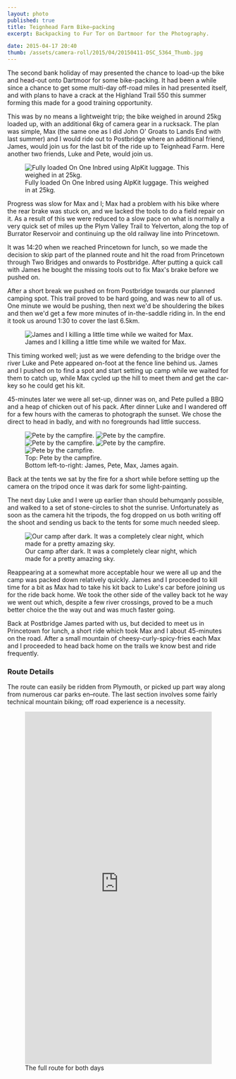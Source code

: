 ```yaml
---
layout: photo
published: true
title: Teignhead Farm Bike–packing
excerpt: Backpacking to Fur Tor on Dartmoor for the Photography.

date: 2015-04-17 20:40
thumb: /assets/camera-roll/2015/04/20150411-DSC_5364_Thumb.jpg
---
```


The second bank holiday of may presented the chance to load-up the bike and head-out onto Dartmoor for some bike-packing. It had been a while since a chance to get some multi-day off-road miles in had presented itself, and with plans to have a crack at the Highland Trail 550 this summer forming this made for a good training opportunity.

This was by no means a lightweight trip; the bike weighed in around 25kg loaded up, with an additional 6kg of camera gear in a rucksack. The plan was simple, Max (the same one as I did John O' Groats to Lands End with last summer) and I would ride out to Postbridge where an additional friend, James, would join us for the last bit of the ride up to Teignhead Farm. Here another two friends, Luke and Pete, would join us.

<figure>
  <img src="/assets/camera-roll/2015/05/20150523-DSC_7073.jpg" alt="Fully loaded On One Inbred using AlpKit luggage. This weighed in at 25kg." />
  <figcaption>
    Fully loaded On One Inbred using AlpKit luggage. This weighed in at 25kg.
  </figcaption>
</figure>

Progress was slow for Max and I; Max had a problem with his bike where the rear brake was stuck on, and we lacked the tools to do a field repair on it.  As a result of this we were reduced to a slow pace on what is normally a very quick set of miles up the Plym Valley Trail to Yelverton, along the top of Burrator Reservoir and continuing up the old railway line into Princetown.

It was 14:20 when we reached Princetown for lunch, so we made the decision to skip part of the planned route and hit the road from Princetown through Two Bridges and onwards to Postbridge. After putting a quick call with James he bought the missing tools out to fix Max's brake before we pushed on.

After a short break we pushed on from Postbridge towards our planned camping spot. This trail proved to be hard going, and was new to all of us. One minute we would be pushing, then next we'd be shouldering the bikes and then we'd get a few more minutes of in-the-saddle riding in. In the end it took us around 1:30 to cover the last 6.5km.

<figure>
  <img src="/assets/camera-roll/2015/05/20150524-DSC_7174.jpg" alt="James and I killing a little time while we waited for Max. " />
  <figcaption>
    James and I killing a little time while we waited for Max.
  </figcaption>
</figure>

This timing worked well; just as we were defending to the bridge over the river Luke and Pete appeared on-foot at the fence line behind us. James and I pushed on to find a spot and start setting up camp while we waited for them to catch up, while Max cycled up the hill to meet them and get the car-key so he could get his kit.

45-minutes later we were all set-up, dinner was on, and Pete pulled a BBQ and a heap of chicken out of his pack. After dinner Luke and I wandered off for a few hours with the cameras to photograph the sunset. We chose the direct to head in badly, and with no foregrounds had little success.

<figure>
  <img src="/assets/camera-roll/2015/05/20150523-DSC_7128.jpg" alt="Pete by the campfire. " />
  <img src="/assets/camera-roll/2015/05/20150523-DSC_7144.jpg" alt="Pete by the campfire. " class="small" />
  <img src="/assets/camera-roll/2015/05/20150523-DSC_7145.jpg" alt="Pete by the campfire. " class="small" />
  <img src="/assets/camera-roll/2015/05/20150523-DSC_7147.jpg" alt="Pete by the campfire. " class="small" />
  <img src="/assets/camera-roll/2015/05/20150523-DSC_7150.jpg" alt="Pete by the campfire. " class="small" />

  <figcaption>
    Top: Pete by the campfire.<br />
    Bottom left-to-right: James, Pete, Max, James again. 
  </figcaption>
</figure>

Back at the tents we sat by the fire for a short while before setting up the camera on the tripod once it was dark for some light-painting.

The next day Luke and I were up earlier than should behumqanly possible, and walked to a set of stone-circles to shot the sunrise. Unfortunately as soon as the camera hit the tripods, the fog dropped on us both writing off the shoot and sending us back to the tents for some much needed sleep.

<figure>
  <img src="/assets/camera-roll/2015/05/20150523-DSC_7154-Edit.jpg" alt="Our camp after dark. It was a completely clear night, which made for a pretty amazing sky. " />
  <figcaption>
  Our camp after dark. It was a completely clear night, which made for a pretty amazing sky.
  </figcaption>
</figure>

Reappearing at a somewhat more acceptable hour we were all up and the camp was packed down relatively quickly. James and I proceeded to kill time for a bit as Max had to take his kit back to Luke's car before joining us for the ride back home. We took the other side of the valley back tot he way we went out which, despite a few river crossings, proved to be a much better choice the the way out and was much faster going.

Back at Postbridge James parted with us, but decided to meet us in Princetown for lunch, a short ride which took Max and I about 45-minutes on the road. After a small mountain of cheesy-curly-spicy-fries each Max and I proceeded to head back home on the trails we know best and ride frequently.

### Route Details

The route can easily be ridden from Plymouth, or picked up part way along from numerous car parks en–route. The last section involves some fairly technical mountain biking; off road experience is a necessity.

<figure>
<iframe width='100%' height='800px' frameBorder='0' src='https://a.tiles.mapbox.com/v4/danielsgroves.m9a0eo54/zoompan,zoomwheel.html?access_token=pk.eyJ1IjoiZGFuaWVsc2dyb3ZlcyIsImEiOiJwSlNBVXcwIn0._PdzYUw29IfgzxbOFul2kg'></iframe>
  <figcaption>The full route for both days</figcaption>
</figure>
